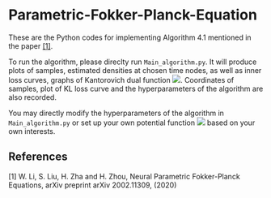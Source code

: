 # Parametric-Fokker-Planck-Equation

These are the Python codes for implementing Algorithm 4.1 mentioned in the paper [[1]](#1).

To run the algorithm, please direclty run `Main_algorithm.py`. 
It will produce plots of samples, estimated densities at chosen time nodes, as well as inner loss curves, graphs of Kantorovich dual function  <img src="https://latex.codecogs.com/gif.latex?\psi" />. 
Coordinates of samples, plot of KL loss curve and the hyperparameters of the algorithm are also recorded.

You may directly modify the hyperparameters of the algorithm in `Main_algorithm.py` or set up your own potential function <img src="https://latex.codecogs.com/gif.latex?V" /> based on your own interests.








## References
<a id="1">[1]</a> 
W. Li, S. Liu, H. Zha and H. Zhou, Neural Parametric Fokker-Planck Equations, arXiv preprint arXiv 2002.11309, (2020)
